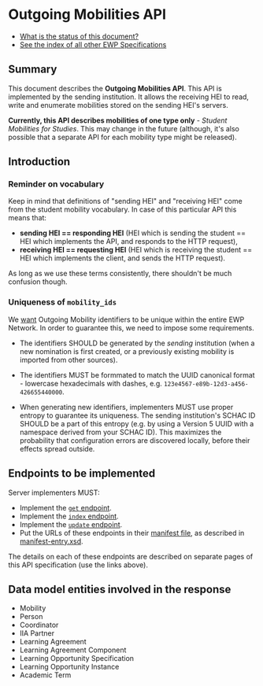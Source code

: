 Outgoing Mobilities API
=======================

* [What is the status of this document?][statuses]
* [See the index of all other EWP Specifications][develhub]


Summary
-------

This document describes the **Outgoing Mobilities API**. This API is
implemented by the sending institution. It allows the receiving HEI to read,
write and enumerate mobilities stored on the sending HEI's servers.

**Currently, this API describes mobilities of one type only** - *Student
Mobilities for Studies*. This may change in the future (although, it's also
possible that a separate API for each mobility type might be released).


Introduction
------------

### Reminder on vocabulary

Keep in mind that definitions of "sending HEI" and "receiving HEI" come from
the student mobility vocabulary. In case of this particular API this means
that:

* **sending HEI == responding HEI** (HEI which is sending the student == HEI
  which implements the API, and responds to the HTTP request),
* **receiving HEI == requesting HEI** (HEI which is receiving the student ==
  HEI which implements the client, and sends the HTTP request).

As long as we use these terms consistently, there shouldn't be much confusion
though.


<a name='mobility_ids'></a>

### Uniqueness of `mobility_ids`

We [want](https://github.com/erasmus-without-paper/general-issues/issues/10)
Outgoing Mobility identifiers to be unique within the entire EWP Network. In
order to guarantee this, we need to impose some requirements.

 * The identifiers SHOULD be generated by the *sending* institution (when a
   new nomination is first created, or a previously existing mobility is
   imported from other sources).

 * The identifiers MUST be formmated to match the UUID canonical format -
   lowercase hexadecimals with dashes, e.g.
   `123e4567-e89b-12d3-a456-426655440000`.

 * When generating new identifiers, implementers MUST use proper entropy to
   guarantee its uniqueness. The sending institution's SCHAC ID SHOULD be a
   part of this entropy (e.g. by using a Version 5 UUID with a namespace
   derived from your SCHAC ID). This maximizes the probability that
   configuration errors are discovered locally, before their effects spread
   outside.


Endpoints to be implemented
---------------------------

Server implementers MUST:

 * Implement the [`get` endpoint](endpoints/get.md).
 * Implement the [`index` endpoint](endpoints/index.md).
 * Implement the [`update` endpoint](endpoints/update.md).
 * Put the URLs of these endpoints in their [manifest file][discovery-api], as
   described in [manifest-entry.xsd](manifest-entry.xsd).

The details on each of these endpoints are described on separate pages of this
API specification (use the links above).


Data model entities involved in the response
--------------------------------------------

 * Mobility
 * Person
 * Coordinator
 * IIA Partner
 * Learning Agreement
 * Learning Agreement Component
 * Learning Opportunity Specification
 * Learning Opportunity Instance
 * Academic Term


[develhub]: http://developers.erasmuswithoutpaper.eu/
[statuses]: https://github.com/erasmus-without-paper/ewp-specs-management#statuses
[registry-spec]: https://github.com/erasmus-without-paper/ewp-specs-api-registry
[discovery-api]: https://github.com/erasmus-without-paper/ewp-specs-api-discovery
[echo]: https://github.com/erasmus-without-paper/ewp-specs-api-echo
[error-handling]: https://github.com/erasmus-without-paper/ewp-specs-architecture#error-handling
[institutions-api]: https://github.com/erasmus-without-paper/ewp-specs-api-institutions
